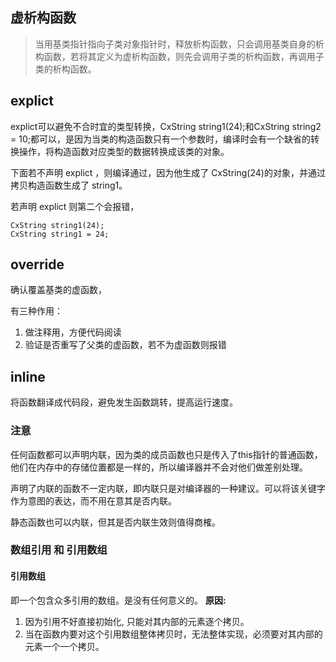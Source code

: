 ## 虚析构函数

> 当用基类指针指向子类对象指针时，释放析构函数，只会调用基类自身的析构函数，若将其定义为虚析构函数，则先会调用子类的析构函数，再调用子类的析构函数。

## explict
  
 explict可以避免不合时宜的类型转换，CxString  string1(24);和CxString string2 = 10;都可以，是因为当类的构造函数只有一个参数时，编译时会有一个缺省的转换操作，将构造函数对应类型的数据转换成该类的对象。

 下面若不声明 explict ，则编译通过，因为他生成了 CxString(24)的对象，并通过拷贝构造函数生成了 string1。
 
 若声明 explict 则第二个会报错，

 ```
 CxString string1(24);
 CxString string1 = 24;
 ```

 ## override

确认覆盖基类的虚函数，

有三种作用：

1. 做注释用，方便代码阅读
2. 验证是否重写了父类的虚函数，若不为虚函数则报错

## inline

将函数翻译成代码段，避免发生函数跳转，提高运行速度。

### 注意

任何函数都可以声明内联，因为类的成员函数也只是传入了this指针的普通函数，他们在内存中的存储位置都是一样的，所以编译器并不会对他们做差别处理。

声明了内联的函数不一定内联，即内联只是对编译器的一种建议。可以将该关键字作为意图的表达，而不用在意其是否内联。

静态函数也可以内联，但其是否内联生效则值得商榷。


### 数组引用 和 引用数组

#### 引用数组

即一个包含众多引用的数组。是没有任何意义的。
**原因:**
1. 因为引用不好直接初始化, 只能对其内部的元素逐个拷贝。
2. 当在函数内要对这个引用数组整体拷贝时，无法整体实现，必须要对其内部的元素一个一个拷贝。
